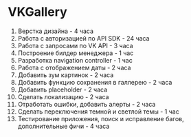 # VKGallery

1. Верстка дизайна - 4 часа
2. Работа с авторизацией по API SDK - 24 часа
3. Работа с запросами по VK API - 3 часа 
4. Построение билдер менеджера - 1 час
5. Разработка navigation controller - 1 час
6. Работа с отображением даты - 2 часа
7. Добавить зум картинок - 2 часа 
8. Добавить функцию сохранения в галлерею - 2 часа
9. Добавить placeholder - 2 часа 
10. Сделать локализацию - 2 часа
11. Отработать ошибки, добавить алерты - 2 часа
12. Сделать переключения темной и светлой темы - 1 час 
13. Тестирование приложения, поиск и исправление багов, дополнительные фичи - 4 часа
